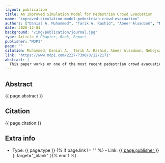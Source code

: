 ```yaml
---
layout: publication
title: An Improved Simulation Model for Pedestrian Crowd Evacuation
name: "improved-simulation-model-pedestrian-crowd-evacuation"
authors: ["Danial A. Muhammed", "Tarik A. Rashid", "Abeer Alsadoon", "Nebojsa Bacanin", "Polla Fattah", "Mokhtar Mohammadi", "Indradip Banerjee"] 
date: 2020-12-01
background: "/img/publication/journal.jpg"
type: Article # Chapter, Book, Report
publisher: "MDPI"
page: ""
citation: Muhammed, Danial A., Tarik A. Rashid, Abeer Alsadoon, Nebojsa Bacanin, Polla Fattah, Mokhtar Mohammadi, and Indradip Banerjee. "An Improved Simulation Model for Pedestrian Crowd Evacuation." Mathematics 8, no. 12 (2020); 2171.
link: "https://www.mdpi.com/2227-7390/8/12/2171"
abstract: |
  This paper works on one of the most recent pedestrian crowd evacuation models—ie,“a simulation model for pedestrian crowd evacuation based on various AI techniques”—which was developed in late 2019. This study adds a new feature to the developed model by proposing a new method and integrating it into the model. This method enables the developed model to find a more appropriate evacuation area design regarding safety due to selecting the best exit door location among many suggested locations. This method is completely dependent on the selected model’s output—ie, the evacuation time for each individual within the evacuation process. The new method finds an average of the evacuees’ evacuation times of each exit door location; then, based on the average evacuation time, it decides which exit door location would be the best exit door to be used for evacuation by the evacuees. To validate the method, various designs for the evacuation area with various written scenarios were used. The results showed that the model with this new method could predict a proper exit door location among many suggested locations. Lastly, from the results of this research using the integration of this newly proposed method, a new capability for the selected model in terms of safety allowed the right decision in selecting the finest design for the evacuation area among other designs. View Full-Text
---
```


## Abstract

{{ page.abstract }}

## Citation

{{ page.citation }}

## Extra info

- Type: {{ page.type }}
{% if page.link != "" %} - Link: [ {{ page.publisher }} ]({{page.link}}){: target="\_blank" }{% endif %}
